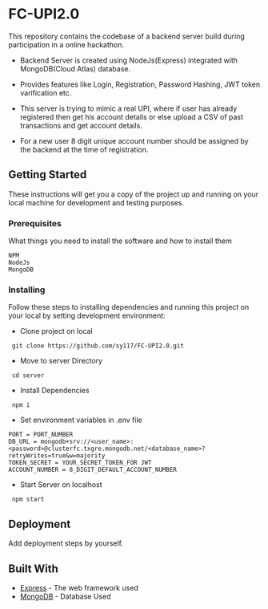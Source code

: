 # FC-UPI2.0
This repository contains the codebase of a backend server build during participation in a online hackathon.
 - Backend Server is created using NodeJs(Express) integrated with MongoDB(Cloud Atlas) database.
 - Provides features like Login, Registration, Password Hashing, JWT token varification etc.

 - This server is trying to mimic a real UPI, where if user has already registered then get his account details or else upload a CSV of past transactions and get account details.
 - For a new user 8 digit unique account number should be assigned by the backend at the time of registration.

## Getting Started

These instructions will get you a copy of the project up and running on your local machine for development and testing purposes.

### Prerequisites

What things you need to install the software and how to install them

```
NPM
NodeJs
MongoDB
```

### Installing

Follow these steps to installing  dependencies and running this project on your local
by setting development environment:

- Clone project on local

```
 git clone https://github.com/sy117/FC-UPI2.0.git
```
- Move to server Directory

```
 cd server
```

- Install Dependencies

```
 npm i

```
- Set environment variables in .env file

```
PORT = PORT_NUMBER
DB_URL = mongodb+srv://<user_name>:<password>@clusterfc.txgre.mongodb.net/<database_name>?retryWrites=true&w=majority
TOKEN_SECRET = YOUR_SECRET_TOKEN_FOR JWT
ACCOUNT_NUMBER = 8_DIGIT_DEFAULT_ACCOUNT_NUMBER

```

- Start Server on localhost

```
 npm start
```

## Deployment

Add deployment steps by yourself.

## Built With

* [Express](https://expressjs.com/) - The web framework used
* [MongoDB](https://www.mongodb.com/cloud/atlas) - Database Used

